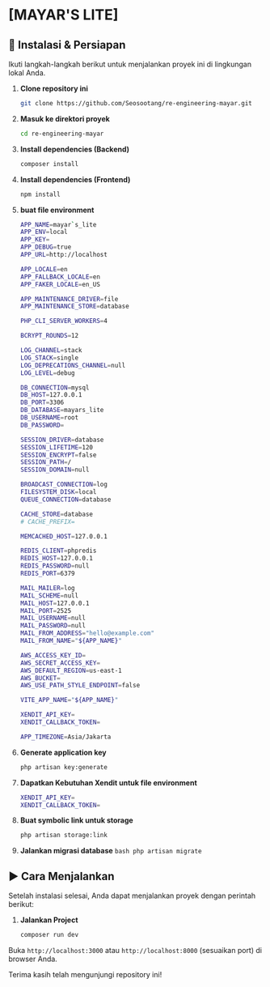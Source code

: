 # [MAYAR'S LITE]

## 🚀 Instalasi & Persiapan

Ikuti langkah-langkah berikut untuk menjalankan proyek ini di lingkungan lokal Anda.

1.  **Clone repository ini**
    ```bash
    git clone https://github.com/Seosootang/re-engineering-mayar.git
    ```

2.  **Masuk ke direktori proyek**
    ```bash
    cd re-engineering-mayar
    ```

3.  **Install dependencies (Backend)**
    ```bash
    composer install
    ```

4.  **Install dependencies (Frontend)**
    ```bash
    npm install
    ```

5.  **buat file environment**
    ```bash
    APP_NAME=mayar`s_lite
    APP_ENV=local
    APP_KEY=
    APP_DEBUG=true
    APP_URL=http://localhost
    
    APP_LOCALE=en
    APP_FALLBACK_LOCALE=en
    APP_FAKER_LOCALE=en_US
    
    APP_MAINTENANCE_DRIVER=file
    APP_MAINTENANCE_STORE=database
    
    PHP_CLI_SERVER_WORKERS=4
    
    BCRYPT_ROUNDS=12
    
    LOG_CHANNEL=stack
    LOG_STACK=single
    LOG_DEPRECATIONS_CHANNEL=null
    LOG_LEVEL=debug
    
    DB_CONNECTION=mysql
    DB_HOST=127.0.0.1
    DB_PORT=3306
    DB_DATABASE=mayars_lite
    DB_USERNAME=root
    DB_PASSWORD=
    
    SESSION_DRIVER=database
    SESSION_LIFETIME=120
    SESSION_ENCRYPT=false
    SESSION_PATH=/
    SESSION_DOMAIN=null
    
    BROADCAST_CONNECTION=log
    FILESYSTEM_DISK=local
    QUEUE_CONNECTION=database
    
    CACHE_STORE=database
    # CACHE_PREFIX=
    
    MEMCACHED_HOST=127.0.0.1
    
    REDIS_CLIENT=phpredis
    REDIS_HOST=127.0.0.1
    REDIS_PASSWORD=null
    REDIS_PORT=6379
    
    MAIL_MAILER=log
    MAIL_SCHEME=null
    MAIL_HOST=127.0.0.1
    MAIL_PORT=2525
    MAIL_USERNAME=null
    MAIL_PASSWORD=null
    MAIL_FROM_ADDRESS="hello@example.com"
    MAIL_FROM_NAME="${APP_NAME}"
    
    AWS_ACCESS_KEY_ID=
    AWS_SECRET_ACCESS_KEY=
    AWS_DEFAULT_REGION=us-east-1
    AWS_BUCKET=
    AWS_USE_PATH_STYLE_ENDPOINT=false
    
    VITE_APP_NAME="${APP_NAME}"
    
    XENDIT_API_KEY=
    XENDIT_CALLBACK_TOKEN=
    
    APP_TIMEZONE=Asia/Jakarta

    ```

6.  **Generate application key**
    ```bash
    php artisan key:generate
    ```
    
7.  **Dapatkan Kebutuhan Xendit untuk file environment**
    ```bash
    XENDIT_API_KEY=
    XENDIT_CALLBACK_TOKEN=
    ```
    
9.  **Buat symbolic link untuk storage**
    ```bash
    php artisan storage:link
    ```

10.  **Jalankan migrasi database**
    ```bash
    php artisan migrate
    ```

## ▶️ Cara Menjalankan

Setelah instalasi selesai, Anda dapat menjalankan proyek dengan perintah berikut:

1.  **Jalankan Project**
    ```bash
    composer run dev
    ```

Buka `http://localhost:3000` atau `http://localhost:8000` (sesuaikan port) di browser Anda.

Terima kasih telah mengunjungi repository ini!
